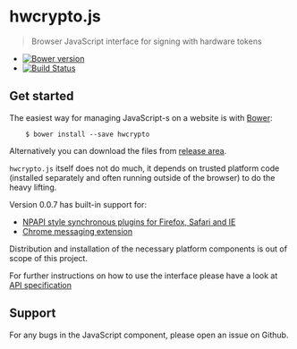 # hwcrypto.js
> Browser JavaScript interface for signing with hardware tokens

* [![Bower version](https://badge.fury.io/bo/hwcrypto.svg)](http://bower.io/search/?q=hwcrypto)
* [![Build Status](https://travis-ci.org/open-eid/js-token-signing.svg?branch=master)](https://travis-ci.org/open-eid/js-token-signing)


## Get started

The easiest way for managing JavaScript-s on a website is with [Bower](http://bower.io/):

        $ bower install --save hwcrypto

Alternatively you can download the files from [release area](https://github.com/open-eid/js-token-signing/releases).

`hwcrypto.js` itself does not do much, it depends on trusted platform code (installed separately and often running outside of the browser) to do the heavy lifting. 

Version 0.0.7 has built-in support for:
- [NPAPI style synchronous plugins for Firefox, Safari and IE](https://github.com/open-eid/browser-token-signing)
- [Chrome messaging extension](https://github.com/open-eid/chrome-token-signing)

Distribution and installation of the necessary platform components is out of scope of this project.

For further instructions on how to use the interface please have a look at [API specification](https://github.com/open-eid/js-token-signing/wiki/ModernAPI)

## Support

For any bugs in the JavaScript component, please open an issue on Github.
